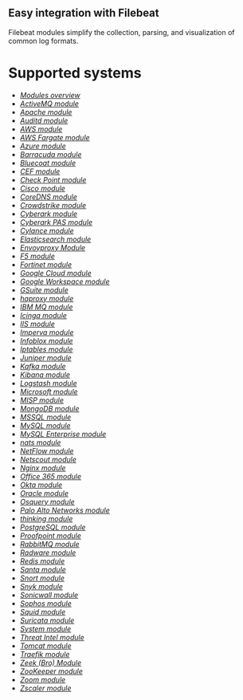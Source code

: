 ## Easy integration with Filebeat

Filebeat modules simplify the collection, parsing, and visualization of common log formats.

# Supported systems

<div class="ulist itemizedlist"> 
    <ul class="itemizedlist"> 
        <li class="listitem"> 
            <a class="xref" href="filebeat-modules-overview.html" title="Modules overview"><em>Modules overview</em>
            </a> 
        </li> 
        <li class="listitem"> 
            <a class="xref" href="filebeat-module-activemq.html" title="ActiveMQ module"><em>ActiveMQ module</em></a> </li> <li class="listitem"> <a class="xref" href="filebeat-module-apache.html" title="Apache module"><em>Apache module</em></a> </li> <li class="listitem"> <a class="xref" href="filebeat-module-auditd.html" title="Auditd module"><em>Auditd module</em></a> </li> <li class="listitem"> <a class="xref" href="filebeat-module-aws.html" title="AWS module"><em>AWS module</em></a> </li> <li class="listitem"> <a class="xref" href="filebeat-module-awsfargate.html" title="AWS Fargate module"><em>AWS Fargate module</em></a> </li> <li class="listitem"> <a class="xref" href="filebeat-module-azure.html" title="Azure module"><em>Azure module</em></a> </li> <li class="listitem"> <a class="xref" href="filebeat-module-barracuda.html" title="Barracuda module"><em><font style="vertical-align: inherit;"><font style="vertical-align: inherit;">Barracuda module</font></font></em></a> </li> <li class="listitem"> <a class="xref" href="filebeat-module-bluecoat.html" title="Bluecoat module"><em>Bluecoat module</em></a> </li> <li class="listitem"> <a class="xref" href="filebeat-module-cef.html" title="CEF module"><em>CEF module</em></a> </li> <li class="listitem"> <a class="xref" href="filebeat-module-checkpoint.html" title="Check Point module"><em>Check Point module</em></a> </li> <li class="listitem"> <a class="xref" href="filebeat-module-cisco.html" title="Cisco module"><em>Cisco module</em></a> </li> <li class="listitem"> <a class="xref" href="filebeat-module-coredns.html" title="CoreDNS module"><em>CoreDNS module</em></a> </li> <li class="listitem"> <a class="xref" href="filebeat-module-crowdstrike.html" title="Crowdstrike module"><em>Crowdstrike module</em></a> </li> <li class="listitem"> <a class="xref" href="filebeat-module-cyberark.html" title="Cyberark module"><em>Cyberark module</em></a> </li> <li class="listitem"> <a class="xref" href="filebeat-module-cyberarkpas.html" title="Cyberark PAS module"><em><font style="vertical-align: inherit;"><font style="vertical-align: inherit;">Cyberark PAS module</font></font></em></a> </li> <li class="listitem"> <a class="xref" href="filebeat-module-cylance.html" title="Cylance module"><em>Cylance module</em></a> </li> <li class="listitem"> <a class="xref" href="filebeat-module-elasticsearch.html" title="Elasticsearch module"><em><font style="vertical-align: inherit;"><font style="vertical-align: inherit;">Elasticsearch module</font></font></em></a> </li> <li class="listitem"> <a class="xref" href="filebeat-module-envoyproxy.html" title="Envoyproxy Module"><em>Envoyproxy Module</em></a> </li> <li class="listitem"> <a class="xref" href="filebeat-module-f5.html" title="F5 module"><em>F5 module</em></a> </li> <li class="listitem"> <a class="xref" href="filebeat-module-fortinet.html" title="Fortinet module"><em>Fortinet module</em></a> </li> <li class="listitem"> <a class="xref" href="filebeat-module-gcp.html" title="Google Cloud module"><em>Google Cloud module</em></a> </li> <li class="listitem"> <a class="xref" href="filebeat-module-google_workspace.html" title="Google Workspace module"><em>Google Workspace module</em></a> </li> <li class="listitem"> <a class="xref" href="filebeat-module-gsuite.html" title="GSuite module"><em>GSuite module</em></a> </li> <li class="listitem"> <a class="xref" href="filebeat-module-haproxy.html" title="haproxy module"><em>haproxy module</em></a> </li> <li class="listitem"> <a class="xref" href="filebeat-module-ibmmq.html" title="IBM MQ module"><em><font style="vertical-align: inherit;"><font style="vertical-align: inherit;">IBM MQ module</font></font></em></a> </li> <li class="listitem"> <a class="xref" href="filebeat-module-icinga.html" title="Icinga module"><em>Icinga module</em></a> </li> <li class="listitem"> <a class="xref" href="filebeat-module-iis.html" title="IIS module"><em><font style="vertical-align: inherit;"><font style="vertical-align: inherit;">IIS module</font></font></em></a> </li> <li class="listitem"> <a class="xref" href="filebeat-module-imperva.html" title="Imperva module"><em>Imperva module</em></a> </li> <li class="listitem"> <a class="xref" href="filebeat-module-infoblox.html" title="Infoblox module"><em>Infoblox module</em></a> </li> <li class="listitem"> <a class="xref" href="filebeat-module-iptables.html" title="Iptables module"><em>Iptables module</em></a> </li> <li class="listitem"> <a class="xref" href="filebeat-module-juniper.html" title="Juniper module"><em>Juniper module</em></a> </li> <li class="listitem"> <a class="xref" href="filebeat-module-kafka.html" title="Kafka module"><em><font style="vertical-align: inherit;"><font style="vertical-align: inherit;">Kafka module</font></font></em></a> </li> <li class="listitem"> <a class="xref" href="filebeat-module-kibana.html" title="Kibana module"><em><font style="vertical-align: inherit;"><font style="vertical-align: inherit;">Kibana module</font></font></em></a> </li> <li class="listitem"> <a class="xref" href="filebeat-module-logstash.html" title="Logstash module"><em>Logstash module</em></a> </li> <li class="listitem"> <a class="xref" href="filebeat-module-microsoft.html" title="Microsoft module"><em><font style="vertical-align: inherit;"><font style="vertical-align: inherit;">Microsoft module</font></font></em></a> </li> <li class="listitem"> <a class="xref" href="filebeat-module-misp.html" title="MISP module"><em><font style="vertical-align: inherit;"><font style="vertical-align: inherit;">MISP module</font></font></em></a> </li> <li class="listitem"> <a class="xref" href="filebeat-module-mongodb.html" title="MongoDB module"><em>MongoDB module</em></a> </li> <li class="listitem"> <a class="xref" href="filebeat-module-mssql.html" title="MSSQL module"><em>MSSQL module</em></a> </li> <li class="listitem"> <a class="xref" href="filebeat-module-mysql.html" title="MySQL module"><em>MySQL module</em></a> </li> <li class="listitem"> <a class="xref" href="filebeat-module-mysqlenterprise.html" title="MySQL Enterprise module"><em>MySQL Enterprise module</em></a> </li> <li class="listitem"> <a class="xref" href="filebeat-module-nats.html" title="nats module"><em>nats module</em></a> </li> <li class="listitem"> <a class="xref" href="filebeat-module-netflow.html" title="NetFlow module"><em>NetFlow module</em></a> </li> <li class="listitem"> <a class="xref" href="filebeat-module-netscout.html" title="Netscout module"><em>Netscout module</em></a> </li> <li class="listitem"> <a class="xref" href="filebeat-module-nginx.html" title="Nginx module"><em>Nginx module</em></a> </li> <li class="listitem"> <a class="xref" href="filebeat-module-o365.html" title="Office 365 module"><em>Office 365 module</em></a> </li> <li class="listitem"> <a class="xref" href="filebeat-module-okta.html" title="Okta module"><em><font style="vertical-align: inherit;"><font style="vertical-align: inherit;">Okta module</font></font></em></a> </li> <li class="listitem"> <a class="xref" href="filebeat-module-oracle.html" title="Oracle module"><em>Oracle module</em></a> </li> <li class="listitem"> <a class="xref" href="filebeat-module-osquery.html" title="Osquery module"><em>Osquery module</em></a> </li> <li class="listitem"> <a class="xref" href="filebeat-module-panw.html" title="Palo Alto Networks module"><em>Palo Alto Networks module</em></a> </li> <li class="listitem"> <a class="xref" href="filebeat-module-pensando.html" title="thinking module"><em><font style="vertical-align: inherit;"><font style="vertical-align: inherit;">thinking module</font></font></em></a> </li> <li class="listitem"> <a class="xref" href="filebeat-module-postgresql.html" title="PostgreSQL module"><em>PostgreSQL module</em></a> </li> <li class="listitem"> <a class="xref" href="filebeat-module-proofpoint.html" title="Proofpoint module"><em>Proofpoint module</em></a> </li> <li class="listitem"> <a class="xref" href="filebeat-module-rabbitmq.html" title="RabbitMQ module"><em>RabbitMQ module</em></a> </li> <li class="listitem"> <a class="xref" href="filebeat-module-radware.html" title="Radware module"><em>Radware module</em></a> </li> <li class="listitem"> <a class="xref" href="filebeat-module-redis.html" title="Redis module"><em><font style="vertical-align: inherit;"><font style="vertical-align: inherit;">Redis module</font></font></em></a> </li> <li class="listitem"> <a class="xref" href="filebeat-module-santa.html" title="Santa module"><em>Santa module</em></a> </li> <li class="listitem"> <a class="xref" href="filebeat-module-snort.html" title="Snort module"><em>Snort module</em></a> </li> <li class="listitem"> <a class="xref" href="filebeat-module-snyk.html" title="Snyk module"><em>Snyk module</em></a> </li> <li class="listitem"> <a class="xref" href="filebeat-module-sonicwall.html" title="Sonicwall module"><em><font style="vertical-align: inherit;"><font style="vertical-align: inherit;">Sonicwall module</font></font></em></a> </li> <li class="listitem"> <a class="xref" href="filebeat-module-sophos.html" title="Sophos module"><em><font style="vertical-align: inherit;"><font style="vertical-align: inherit;">Sophos module</font></font></em></a> </li> <li class="listitem"> <a class="xref" href="filebeat-module-squid.html" title="Squid module"><em>Squid module</em></a> </li> <li class="listitem"> <a class="xref" href="filebeat-module-suricata.html" title="Suricata module"><em>Suricata module</em></a> </li> <li class="listitem"> <a class="xref" href="filebeat-module-system.html" title="System module"><em>System module</em></a> </li> <li class="listitem"> <a class="xref" href="filebeat-module-threatintel.html" title="Threat Intel module"><em>Threat Intel module</em></a> </li> <li class="listitem"> <a class="xref" href="filebeat-module-tomcat.html" title="Tomcat module"><em>Tomcat module</em></a> </li> <li class="listitem"> <a class="xref" href="filebeat-module-traefik.html" title="Traefik module"><em>Traefik module</em></a> </li> <li class="listitem"> <a class="xref" href="filebeat-module-zeek.html" title="Zeek (Bro) Module"><em>Zeek (Bro) Module</em></a> </li> <li class="listitem"> <a class="xref" href="filebeat-module-zookeeper.html" title="ZooKeeper module"><em>ZooKeeper module</em></a> </li> <li class="listitem"> <a class="xref" href="filebeat-module-zoom.html" title="Zoom module"><em>Zoom module</em></a> </li> <li class="listitem"> <a class="xref" href="filebeat-module-zscaler.html" title="Zscaler module"><em>Zscaler module</em></a> </li> </ul> </div>
